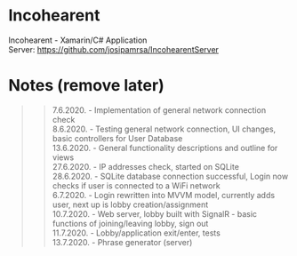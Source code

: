 # Incohearent
Incohearent - Xamarin/C# Application  
Server: https://github.com/josipamrsa/IncohearentServer

# Notes (remove later)
>> 7.6.2020. - Implementation of general network connection check  
>> 8.6.2020. - Testing general network connection, UI changes, basic controllers for User Database  
>> 13.6.2020. - General functionality descriptions and outline for views  
>> 27.6.2020. - IP addresses check, started on SQLite  
>> 28.6.2020. - SQLite database connection successful, Login now checks if user is connected to a WiFi network  
>> 6.7.2020. - Login rewritten into MVVM model, currently adds user, next up is lobby creation/assignment  
>> 10.7.2020. - Web server, lobby built with SignalR - basic functions of joining/leaving lobby, sign out  
>> 11.7.2020. - Lobby/application exit/enter, tests  
>> 13.7.2020. - Phrase generator (server)
